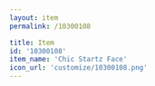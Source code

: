 ```yaml
---
layout: item
permalink: /10300108

title: Item
id: '10300108'
item_name: 'Chic Startz Face'
icon_url: 'customize/10300108.png'
---
```

